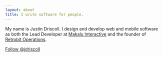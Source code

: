 ```yaml
---
layout: about
title: I write software for people.
---
```


My name is Justin Driscoll. I design and develop web and mobile software as both the Lead Developer at [Makalu Interactive](http://makaluinc.com) and the founder of [Retrobit Operations](http://retrobitops.com).

<p>
	<a href="https://twitter.com/jdriscoll" class="twitter-follow-button" data-show-count="false" data-size="large" data-dnt="true">Follow @jdriscoll</a>
<script>!function(d,s,id){var js,fjs=d.getElementsByTagName(s)[0];if(!d.getElementById(id)){js=d.createElement(s);js.id=id;js.src="//platform.twitter.com/widgets.js";fjs.parentNode.insertBefore(js,fjs);}}(document,"script","twitter-wjs");</script>
</p>
